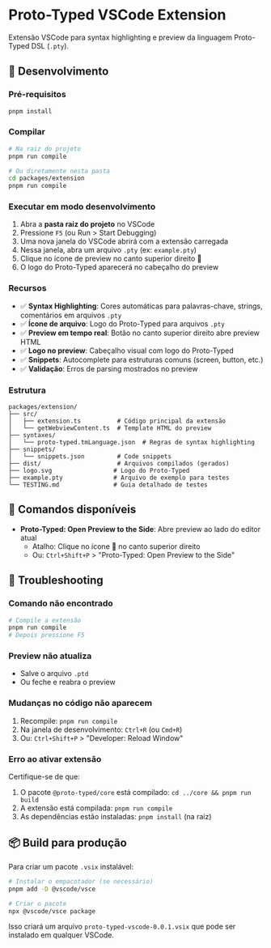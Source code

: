 # Proto-Typed VSCode Extension

Extensão VSCode para syntax highlighting e preview da linguagem Proto-Typed DSL (`.pty`).

## 🚀 Desenvolvimento

### Pré-requisitos

```bash
pnpm install
```

### Compilar

```bash
# Na raiz do projeto
pnpm run compile

# Ou diretamente nesta pasta
cd packages/extension
pnpm run compile
```

### Executar em modo desenvolvimento

1. Abra a **pasta raiz do projeto** no VSCode
2. Pressione `F5` (ou Run > Start Debugging)
3. Uma nova janela do VSCode abrirá com a extensão carregada
4. Nessa janela, abra um arquivo `.pty` (ex: `example.pty`)
5. Clique no ícone de preview no canto superior direito 📄
6. O logo do Proto-Typed aparecerá no cabeçalho do preview

### Recursos

- ✅ **Syntax Highlighting**: Cores automáticas para palavras-chave, strings, comentários em arquivos `.pty`
- ✅ **Ícone de arquivo**: Logo do Proto-Typed para arquivos `.pty`
- ✅ **Preview em tempo real**: Botão no canto superior direito abre preview HTML
- ✅ **Logo no preview**: Cabeçalho visual com logo do Proto-Typed
- ✅ **Snippets**: Autocomplete para estruturas comuns (screen, button, etc.)
- ✅ **Validação**: Erros de parsing mostrados no preview

### Estrutura

```
packages/extension/
├── src/
│   ├── extension.ts          # Código principal da extensão
│   └── getWebviewContent.ts  # Template HTML do preview
├── syntaxes/
│   └── proto-typed.tmLanguage.json  # Regras de syntax highlighting
├── snippets/
│   └── snippets.json         # Code snippets
├── dist/                     # Arquivos compilados (gerados)
├── logo.svg                 # Logo do Proto-Typed
├── example.pty              # Arquivo de exemplo para testes
└── TESTING.md               # Guia detalhado de testes

```

## 📝 Comandos disponíveis

- **Proto-Typed: Open Preview to the Side**: Abre preview ao lado do editor atual
  - Atalho: Clique no ícone 📄 no canto superior direito
  - Ou: `Ctrl+Shift+P` > "Proto-Typed: Open Preview to the Side"

## 🐛 Troubleshooting

### Comando não encontrado

```bash
# Compile a extensão
pnpm run compile
# Depois pressione F5
```

### Preview não atualiza

- Salve o arquivo `.ptd`
- Ou feche e reabra o preview

### Mudanças no código não aparecem

1. Recompile: `pnpm run compile`
2. Na janela de desenvolvimento: `Ctrl+R` (ou `Cmd+R`)
3. Ou: `Ctrl+Shift+P` > "Developer: Reload Window"

### Erro ao ativar extensão

Certifique-se de que:

1. O pacote `@proto-typed/core` está compilado: `cd ../core && pnpm run build`
2. A extensão está compilada: `pnpm run compile`
3. As dependências estão instaladas: `pnpm install` (na raiz)

## 📦 Build para produção

Para criar um pacote `.vsix` instalável:

```bash
# Instalar o empacotador (se necessário)
pnpm add -D @vscode/vsce

# Criar o pacote
npx @vscode/vsce package
```

Isso criará um arquivo `proto-typed-vscode-0.0.1.vsix` que pode ser instalado em qualquer VSCode.
